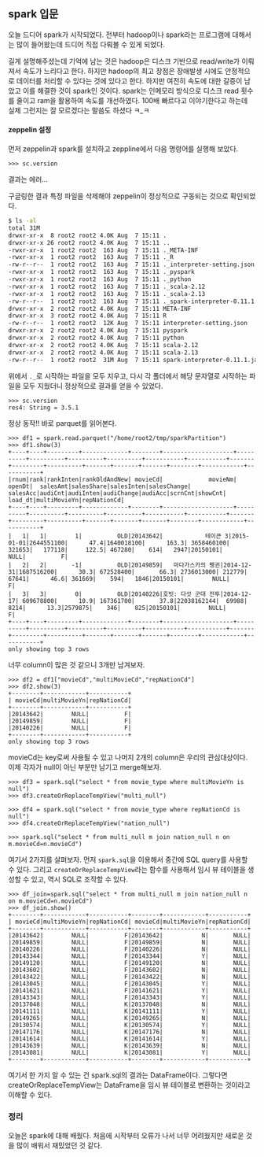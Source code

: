 ## spark 입문

오늘 드디어 spark가 시작되었다. 전부터 hadoop이나 spark라는 프로그램에 대해서는 많이 들어왔는데 드디어 직접 다뤄볼 수 있게 되었다.

길게 설명해주셨는데 기억에 남는 것은 hadoop은 디스크 기반으로 read/write가 이뤄져서 속도가 느리다고 한다. 하지만 hadoop의 최고 장점은 장애발생 시에도 안정적으로 데이터를 처리할 수 있다는 것에 있다고 한다. 하지만 여전히 속도에 대한 갈증이 남았고 이를 해결한 것이 spark인 것이다. spark는 인메모리 방식으로 디스크 read 횟수를 줄이고 ram을 활용하여 속도를 개선하였다. 100배 빠르다고 이야기한다고 하는데 실제 그런지는 잘 모르겠다는 말씀도 하셨다 ㅋ_ㅋ

#### zeppelin 설정

먼저 zeppelin과 spark를 설치하고 zeppline에서 다음 명령어를 실행해 보았다. 

```spark
>>> sc.version
```

결과는 에러...

구글링한 결과 특정 파일을 삭제해야 zeppelin이 정상적으로 구동되는 것으로 확인되었다. 

```bash
$ ls -al
total 31M
drwxr-xr-x  8 root2 root2 4.0K Aug  7 15:11 .
drwxr-xr-x 26 root2 root2 4.0K Aug  7 15:11 ..
-rwxr-xr-x  1 root2 root2  163 Aug  7 15:11 ._META-INF
-rwxr-xr-x  1 root2 root2  163 Aug  7 15:11 ._R
-rw-r--r--  1 root2 root2  163 Aug  7 15:11 ._interpreter-setting.json
-rwxr-xr-x  1 root2 root2  163 Aug  7 15:11 ._pyspark
-rwxr-xr-x  1 root2 root2  163 Aug  7 15:11 ._python
-rwxr-xr-x  1 root2 root2  163 Aug  7 15:11 ._scala-2.12
-rwxr-xr-x  1 root2 root2  163 Aug  7 15:11 ._scala-2.13
-rw-r--r--  1 root2 root2  163 Aug  7 15:11 ._spark-interpreter-0.11.1.jar
drwxr-xr-x  2 root2 root2 4.0K Aug  7 15:11 META-INF
drwxr-xr-x  3 root2 root2 4.0K Aug  7 15:11 R
-rw-r--r--  1 root2 root2  12K Aug  7 15:11 interpreter-setting.json
drwxr-xr-x  2 root2 root2 4.0K Aug  7 15:11 pyspark
drwxr-xr-x  2 root2 root2 4.0K Aug  7 15:11 python
drwxr-xr-x  2 root2 root2 4.0K Aug  7 15:11 scala-2.12
drwxr-xr-x  2 root2 root2 4.0K Aug  7 15:11 scala-2.13
-rw-r--r--  1 root2 root2  31M Aug  7 15:11 spark-interpreter-0.11.1.jar
```
위에서 `._`로 시작하는 파일을 모두 지우고, 다시 각 폴더에서 해당 문자열로 시작하는 파일을 모두 지웠더니 정상적으로 결과를 얻을 수 있었다.

```spark
>>> sc.version
res4: String = 3.5.1
```
정상 동작!! 바로 parquet를 읽어본다.

```spark
>>> df1 = spark.read.parquet("/home/root2/tmp/sparkPartition")
>>> df1.show(3)
+----+----+---------+-------------+--------+--------------------+----------+----------+----------+----------+-----------+-----------+-------+---------+----------+-------+-------+-------+--------+------------+-----------+
|rnum|rank|rankInten|rankOldAndNew| movieCd|             movieNm|    openDt|  salesAmt|salesShare|salesInten|salesChange|   salesAcc|audiCnt|audiInten|audiChange|audiAcc|scrnCnt|showCnt| load_dt|multiMovieYn|repNationCd|
+----+----+---------+-------------+--------+--------------------+----------+----------+----------+----------+-----------+-----------+-------+---------+----------+-------+-------+-------+--------+------------+-----------+
|   1|   1|        1|          OLD|20143642|            테이큰 3|2015-01-01|2644551100|      47.4|1640018100|      163.3| 3658460100| 321653|   177118|     122.5| 467280|    614|   2947|20150101|        NULL|          F|
|   2|   2|       -1|          OLD|20149859|   마다가스카의 펭귄|2014-12-31|1687516200|      30.3| 672528400|       66.3| 2736013000| 212779|    67641|      46.6| 361669|    594|   1846|20150101|        NULL|          F|
|   3|   3|        0|          OLD|20140226|호빗: 다섯 군대 전투|2014-12-17| 609678800|      10.9| 167361700|       37.8|22038162144|  69988|     8214|      13.3|2579875|    346|    825|20150101|        NULL|          F|
+----+----+---------+-------------+--------+--------------------+----------+----------+----------+----------+-----------+-----------+-------+---------+----------+-------+-------+-------+--------+------------+-----------+
only showing top 3 rows
```

너무 column이 많은 것 같으니 3개만 남겨보자.

```
>>> df2 = df1["movieCd","multiMovieCd","repNationCd"]
>>> df2.show(3)
+--------+------------+-----------+
| movieCd|multiMovieYn|repNationCd|
+--------+------------+-----------+
|20143642|        NULL|          F|
|20149859|        NULL|          F|
|20140226|        NULL|          F|
+--------+------------+-----------+
only showing top 3 rows
```

movieCd는 key로써 사용될 수 있고 나머지 2개의 column은 우리의 관심대상이다. 이제 각자가 null이 아닌 부분만 남기고 merge해보자.

```
>>> df3 = spark.sql("select * from movie_type where multiMovieYn is null")
>>> df3.createOrReplaceTempView("multi_null")

>>> df4 = spark.sql("select * from movie_type where repNationCd is null")
>>> df4.createOrReplaceTempView("nation_null")

>>> spark.sql("select * from multi_null m join nation_null n on m.movieCd=n.movieCd")
```
여기서 2가지를 살펴보자. 먼저 `spark.sql`을 이용해서 중간에 SQL query를 사용할 수 있다. 그리고 `createOrReplaceTempView`라는 함수를 사용해서 임시 뷰 테이블을 생성할 수 있고, 역시 SQL로 조작할 수 있다.

```
>>> df_join=spark.sql("select * from multi_null m join nation_null n on m.movieCd=n.movieCd")
>>> df_join.show()
+--------+------------+-----------+--------+------------+-----------+
| movieCd|multiMovieYn|repNationCd| movieCd|multiMovieYn|repNationCd|
+--------+------------+-----------+--------+------------+-----------+
|20143642|        NULL|          F|20143642|           N|       NULL|
|20149859|        NULL|          F|20149859|           N|       NULL|
|20140226|        NULL|          F|20140226|           N|       NULL|
|20143344|        NULL|          F|20143344|           Y|       NULL|
|20149120|        NULL|          F|20149120|           N|       NULL|
|20143602|        NULL|          F|20143602|           N|       NULL|
|20143422|        NULL|          F|20143422|           N|       NULL|
|20143045|        NULL|          F|20143045|           Y|       NULL|
|20141621|        NULL|          F|20141621|           Y|       NULL|
|20143343|        NULL|          F|20143343|           Y|       NULL|
|20137048|        NULL|          K|20137048|           N|       NULL|
|20141111|        NULL|          K|20141111|           Y|       NULL|
|20149265|        NULL|          K|20149265|           N|       NULL|
|20130574|        NULL|          K|20130574|           Y|       NULL|
|20147176|        NULL|          K|20147176|           N|       NULL|
|20141614|        NULL|          K|20141614|           Y|       NULL|
|20143639|        NULL|          K|20143639|           N|       NULL|
|20143081|        NULL|          K|20143081|           Y|       NULL|
+--------+------------+-----------+--------+------------+-----------+
```
여기서 한 가지 알 수 있는 건 spark.sql의 결과는 DataFrame이다. 그렇다면 createOrReplaceTempView는 DataFrame을 임시 뷰 테이블로 변환하는 것이라고 이해할 수 있다.

### 정리

오늘은 spark에 대해 배웠다. 처음에 시작부터 오류가 나서 너무 어려웠지만 새로운 것을 많이 배워서 재밌었던 것 같다.
